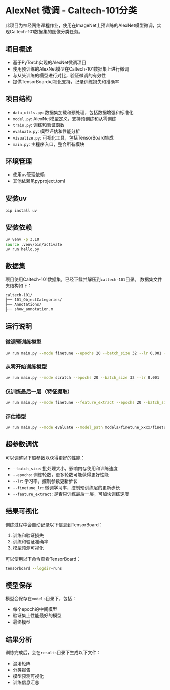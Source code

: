 # AlexNet 微调 - Caltech-101分类

此项目为神经网络课程作业，使用在ImageNet上预训练的AlexNet模型微调，实现Caltech-101数据集的图像分类任务。

## 项目概述

- 基于PyTorch实现的AlexNet微调项目
- 使用预训练的AlexNet模型在Caltech-101数据集上进行微调
- 与从头训练的模型进行对比，验证微调的有效性
- 提供TensorBoard可视化支持，记录训练损失和准确率

## 项目结构

- `data_utils.py`: 数据集加载和预处理，包括数据增强和标准化
- `model.py`: AlexNet模型定义，支持预训练和从零训练
- `train.py`: 训练和验证函数
- `evaluate.py`: 模型评估和性能分析
- `visualize.py`: 可视化工具，包括TensorBoard集成
- `main.py`: 主程序入口，整合所有模块

## 环境管理

- 使用uv管理依赖
- 其他依赖见pyproject.toml

## 安装uv

```bash
pip install uv
```

## 安装依赖

```bash
uv venv -p 3.10
source .venv/bin/activate
uv run hello.py
```

## 数据集

项目使用Caltech-101数据集，已经下载并解压到`caltech-101`目录。
数据集文件夹结构如下：

```bash
caltech-101/
├── 101_ObjectCategories/
├── Annotations/
├── show_annotation.m
```
## 运行说明

### 微调预训练模型

```bash
uv run main.py --mode finetune --epochs 20 --batch_size 32 --lr 0.001 --finetune_lr 0.0001
```

### 从零开始训练模型

```bash
uv run main.py --mode scratch --epochs 20 --batch_size 32 --lr 0.001
```

### 仅训练最后一层（特征提取）

```bash
uv run main.py --mode finetune --feature_extract --epochs 20 --batch_size 32 --lr 0.001
```

### 评估模型

```bash
uv run main.py --mode evaluate --model_path models/finetune_xxxx/finetune_best.pth
```

## 超参数调优

可以调整以下超参数以获得更好的性能：

- `--batch_size`: 批处理大小，影响内存使用和训练速度
- `--epochs`: 训练轮数，更多轮数可能获得更好性能
- `--lr`: 学习率，控制参数更新步长
- `--finetune_lr`: 微调学习率，控制预训练层的更新步长
- `--feature_extract`: 是否只训练最后一层，可加快训练速度

## 结果可视化

训练过程中会自动记录以下信息到TensorBoard：

1. 训练和验证损失
2. 训练和验证准确率
3. 模型预测可视化

可以使用以下命令查看TensorBoard：

```bash
tensorboard --logdir=runs
```

## 模型保存

模型会保存在`models`目录下，包括：

- 每个epoch的中间模型
- 验证集上性能最好的模型
- 最终模型

## 结果分析

训练完成后，会在`results`目录下生成以下文件：

- 混淆矩阵
- 分类报告
- 模型预测可视化
- 训练信息汇总 